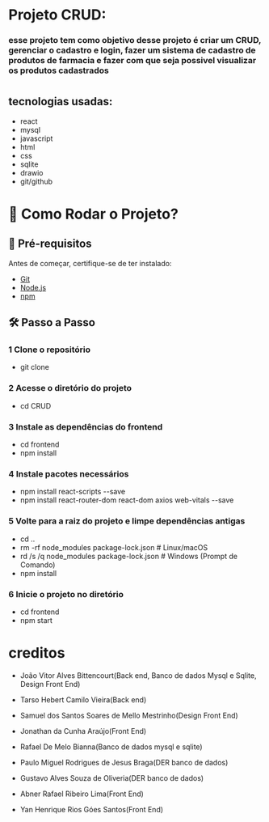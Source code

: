 # Projeto CRUD: 

### esse projeto tem como objetivo desse projeto é criar um CRUD, gerenciar o cadastro e login, fazer um sistema de cadastro de produtos de farmacia e fazer com que seja possivel visualizar os produtos cadastrados

#
## tecnologias usadas:

- react
- mysql
- javascript
- html
- css
- sqlite
- drawio
- git/github

#

# 🚀 Como Rodar o Projeto?

## 📌 Pré-requisitos
Antes de começar, certifique-se de ter instalado:
- [Git](https://git-scm.com/)
- [Node.js](https://nodejs.org/)
- [npm](https://www.npmjs.com/)

## 🛠️ Passo a Passo

### 1 Clone o repositório

- git clone <link-repositorio>

###  2 Acesse o diretório do projeto

- cd CRUD

### 3 Instale as dependências do frontend

- cd frontend
- npm install

### 4 Instale pacotes necessários

- npm install react-scripts --save
- npm install react-router-dom react-dom axios web-vitals --save

### 5  Volte para a raiz do projeto e limpe dependências antigas

- cd ..
- rm -rf node_modules package-lock.json  # Linux/macOS
- rd /s /q node_modules package-lock.json  # Windows (Prompt de Comando)
- npm install

### 6 Inicie o projeto no diretório

- cd frontend
- npm start


#
# creditos

- João Vitor Alves Bittencourt(Back end, Banco de dados Mysql e Sqlite, Design Front End)

- Tarso Hebert Camilo Vieira(Back end)

- Samuel dos Santos Soares de Mello Mestrinho(Design Front End)

- Jonathan da Cunha Araújo(Front End)

- Rafael De Melo Bianna(Banco de dados mysql e sqlite)

- Paulo Miguel Rodrigues de Jesus Braga(DER banco de dados)

- Gustavo Alves Souza de Oliveria(DER banco de dados)

- Abner Rafael Ribeiro Lima(Front End)

- Yan Henrique Rios Góes Santos(Front End)

